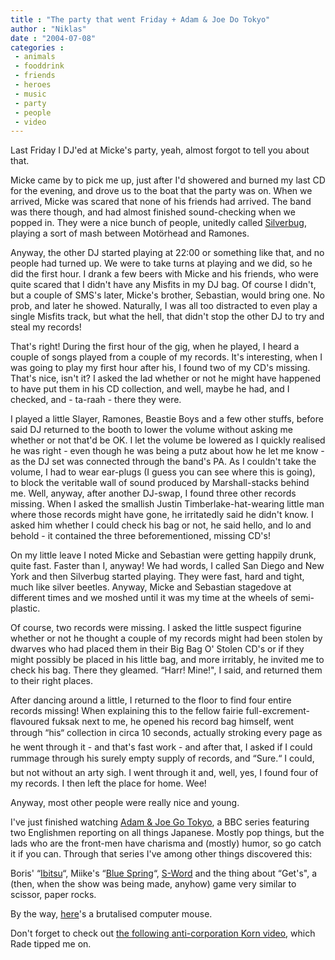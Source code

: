 ```yaml
---
title : "The party that went Friday + Adam & Joe Do Tokyo"
author : "Niklas"
date : "2004-07-08"
categories : 
 - animals
 - fooddrink
 - friends
 - heroes
 - music
 - party
 - people
 - video
---
```


Last Friday I DJ'ed at Micke's party, yeah, almost forgot to tell you about that.

Micke came by to pick me up, just after I'd showered and burned my last CD for the evening, and drove us to the boat that the party was on. When we arrived, Micke was scared that none of his friends had arrived. The band was there though, and had almost finished sound-checking when we popped in. They were a nice bunch of people, unitedly called [Silverbug](http://www.listen.to/silverbug), playing a sort of mash between Motörhead and Ramones.

Anyway, the other DJ started playing at 22:00 or something like that, and no people had turned up. We were to take turns at playing and we did, so he did the first hour. I drank a few beers with Micke and his friends, who were quite scared that I didn't have any Misfits in my DJ bag. Of course I didn't, but a couple of SMS's later, Micke's brother, Sebastian, would bring one. No prob, and later he showed. Naturally, I was all too distracted to even play a single Misfits track, but what the hell, that didn't stop the other DJ to try and steal my records!

That's right! During the first hour of the gig, when he played, I heard a couple of songs played from a couple of my records. It's interesting, when I was going to play my first hour after his, I found two of my CD's missing. That's nice, isn't it? I asked the lad whether or not he might have happened to have put them in his CD collection, and well, maybe he had, and I checked, and - ta-raah - there they were.

I played a little Slayer, Ramones, Beastie Boys and a few other stuffs, before said DJ returned to the booth to lower the volume without asking me whether or not that'd be OK. I let the volume be lowered as I quickly realised he was right - even though he was being a putz about how he let me know - as the DJ set was connected through the band's PA. As I couldn't take the volume, I had to wear ear-plugs (I guess you can see where this is going), to block the veritable wall of sound produced by Marshall-stacks behind me. Well, anyway, after another DJ-swap, I found three other records missing. When I asked the smallish Justin Timberlake-hat-wearing little man where those records might have gone, he irritatedly said he didn't know. I asked him whether I could check his bag or not, he said hello, and lo and behold - it contained the three beforementioned, missing CD's!

On my little leave I noted Micke and Sebastian were getting happily drunk, quite fast. Faster than I, anyway! We had words, I called San Diego and New York and then Silverbug started playing. They were fast, hard and tight, much like silver beetles. Anyway, Micke and Sebastian stagedove at different times and we moshed until it was my time at the wheels of semi-plastic.

Of course, two records were missing. I asked the little suspect figurine whether or not he thought a couple of my records might had been stolen by dwarves who had placed them in their Big Bag O' Stolen CD's or if they might possibly be placed in his little bag, and more irritably, he invited me to check his bag. There they gleamed. “Harr! Mine!", I said, and returned them to their right places.

After dancing around a little, I returned to the floor to find four entire records missing! When explaining this to the fellow fairie full-excrement-flavoured fuksak next to me, he opened his record bag himself, went through “his“ collection in circa 10 seconds, actually stroking every page as he went through it - and that's fast work - and after that, I asked if I could rummage through his surely empty supply of records, and “Sure.“ I could, but not without an arty sigh. I went through it and, well, yes, I found four of my records. I then left the place for home. Wee!

Anyway, most other people were really nice and young.

I've just finished watching [Adam & Joe Go Tokyo](http://www.bbc.co.uk/bbcthree/tv/adam_and_joe.shtml), a BBC series featuring two Englishmen reporting on all things Japanese. Mostly pop things, but the lads who are the front-men have charisma and (mostly) humor, so go catch it if you can. Through that series I've among other things discovered this:

Boris' “[Ibitsu](http://homepage1.nifty.com/boris/gallery/streaming/streaming.html)“, Miike's “[Blue Spring](http://imdb.com/title/tt0309291)“, [S-Word](http://www.mtvtop.net/html1/4606.htm) and the thing about “Get's", a (then, when the show was being made, anyhow) game very similar to scissor, paper rocks.

By the way, [here](http://www.ia-stud.hiof.no/~geirslan/Div/Mouse_Computer.jpg)'s a brutalised computer mouse.

Don't forget to check out [the following anti-corporation Korn video](http://www.blastro.com/player/kornyallwantasingle.html&artist=Korn?mediatype=rm&filename=kornyallwantasingle&artist=&bitrate=_300&mediatype=rm&x=17&y=5), which Rade tipped me on.
